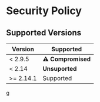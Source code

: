 # Security Policy

## Supported Versions

| Version    | Supported       |
|------------|-----------------|
| < 2.9.5    | ⚠️ **Compromised** |
| < 2.14     | **Unsuported**  |
| \>= 2.14.1 | Supported       |

g

